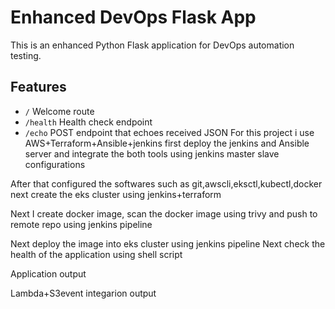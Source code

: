 # Enhanced DevOps Flask App

This is an enhanced Python Flask application for DevOps automation testing.

## Features
- `/` Welcome route
- `/health` Health check endpoint
- `/echo` POST endpoint that echoes received JSON
For this project i use AWS+Terraform+Ansible+jenkins
first deploy the jenkins and Ansible server and integrate the both tools using jenkins master slave configurations
 
After that configured the softwares such as git,awscli,eksctl,kubectl,docker
   next create the eks cluster using jenkins+terraform
 
Next I create docker image, scan the docker image using trivy and push to remote repo using jenkins pipeline
   
 
Next deploy the image into eks cluster using jenkins pipeline
 Next check the health of the application using shell script
 


Application output


Lambda+S3event integarion output


